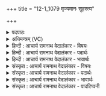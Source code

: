 +++
title = "12-1_1079 मृज्यमानः सुहस्त्य"

+++
<details><summary>पदपाठः</summary>

मृ꣣ज्य꣡मा꣢नः। सु꣣हस्त्य। सु। हस्त्य। समुद्रे꣢। स꣣म्। उद्रे꣢। वा꣡च꣢꣯म्। इ꣣न्वसि। रयि꣢म्। पि꣣श꣡ङ्ग꣢म्। ब꣣हुल꣢म्। पु꣣रुस्पृ꣡ह꣢म्। पु꣣रु। स्पृ꣡ह꣢꣯म्। प꣡व꣢꣯मान। अ꣣भि꣢। अ꣢र्षसि। १०७९।
</details>

<details><summary>अधिमन्त्रम् (VC)</summary>

- पवमानः सोमः
- सप्तर्षयः
- बार्हतः प्रगाथः (विषमा बृहती, समा सतोबृहती)
- मध्यमः
</details>

<details><summary>हिन्दी : आचार्य रामनाथ वेदालंकार - विषयः</summary>

प्रथम ऋचा पूर्वार्चिक में ५१७ क्रमाङ्क पर परमात्मा के विषय में व्याख्यात की जा चुकी है। यहाँ भी वही विषय प्रकारान्तर से वर्णित किया जा रहा है।
</details>

<details><summary>हिन्दी : आचार्य रामनाथ वेदालंकार - पदार्थः</summary>

पदार्थान्वयभाषाः -  हे (सुहस्त्य) उत्कृष्ट हस्तकला में कुशल जगदीश्वर ! (मृज्यमानः) श्रेष्ठ गुण-कर्म-स्वभावों से अलङ्कृत होते हुए आप (समुद्रे) अन्तरिक्ष में (वाचम्) विद्युद्गर्जना के शब्द को (इन्वसि) प्रेरित करते हो और हे (पवमान) सर्वान्तर्यामिन् ! आप (बहुलम्) प्रचुर, (पुरुस्पृह्म्) बहुत चाहने योग्य (पिशङ्गं रयिम्) पीले वर्ण के धन सुवर्ण आदि को (अभि) हमारी ओर (अर्षसि) भेजते हो ॥१॥
</details>

<details><summary>हिन्दी : आचार्य रामनाथ वेदालंकार - भावार्थः</summary>

भावार्थभाषाः -  अन्तरिक्ष में बादलों का निर्माण,वर्षाकर्म आदि और विना ही शुल्क लिये बहूमूल्य धन आदि को उत्पन्न करना परमेश्वर का ही कर्म है ॥१॥
</details>

<details><summary>संस्कृत : आचार्य रामनाथ वेदालंकार - विषयः</summary>

तत्र प्रथमा ऋक् पूर्वार्चिके ५१७ क्रमाङ्के परमात्मविषये व्याख्याता। अत्रापि स एव विषयः प्रकारान्तरेण वर्ण्यते।
</details>

<details><summary>संस्कृत : आचार्य रामनाथ वेदालंकार - पदार्थः</summary>

पदार्थान्वयभाषाः -  हे (सुहस्त्य) सुहस्तकलाकुशल जगदीश्वर ![हस्ते हस्तक्रियायां साधुः हस्त्यः,शोभनश्चासौ हस्त्यः सुहस्त्यः।] (मृज्यमानः) सद्गुणकर्मस्वभावैः अलङ्क्रियमाणः त्वम् (समुद्रे) अन्तरिक्षे।[समुद्र इत्यन्तरिक्षनाम। निघं० १।३।] (वाचम्) स्तनयित्नुशब्दम् (इन्वसि) प्रेरयसि।[इन्वति गतिकर्मा। निघं० २।१४।]अपि च,हे (पवमान) सर्वान्तर्यामिन् ! त्वम् (बहुलम्) प्रचुरम् (पुरुस्पृहम्) बहु स्पृहणीयम् (पिशङ्गं रयिम्) पिङ्गलवर्णं धनं सुवर्णादिकम् (अभि) अस्मान् प्रति (अर्षसि) गमयसि ॥१॥
</details>

<details><summary>संस्कृत : आचार्य रामनाथ वेदालंकार - भावार्थः</summary>

भावार्थभाषाः -  अन्तरिक्षे मेघनिर्माणं,वृष्टिकर्मादिकं,निःशुल्कं बहुमूल्यधनाद्युत्पादनं च परमेश्वरस्यैव कर्म विद्यते ॥१॥
</details>

<details><summary>संस्कृत : आचार्य रामनाथ वेदालंकार - पादटिप्पनी</summary>

टिप्पणी:   १. ऋ० ९।१०७।२१,‘सुहस्त्य’ इति पाठः। साम० ५१७।
</details>